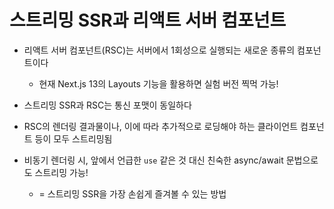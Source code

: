---
---

# 스트리밍 SSR과 리액트 서버 컴포넌트

<v-clicks>

- 리액트 서버 컴포넌트(RSC)는 서버에서 1회성으로 실행되는 새로운 종류의 컴포넌트이다

  - 현재 Next.js 13의 Layouts 기능을 활용하면 실험 버전 찍먹 가능!

- 스트리밍 SSR과 RSC는 통신 포맷이 동일하다

- RSC의 렌더링 결과물이나, 이에 따라 추가적으로 로딩해야 하는 클라이언트 컴포넌트 등이 모두 스트리밍됨

- 비동기 렌더링 시, 앞에서 언급한 `use` 같은 것 대신 친숙한 async/await 문법으로도 스트리밍 가능!

  - = 스트리밍 SSR을 가장 손쉽게 즐겨볼 수 있는 방법

</v-clicks>
